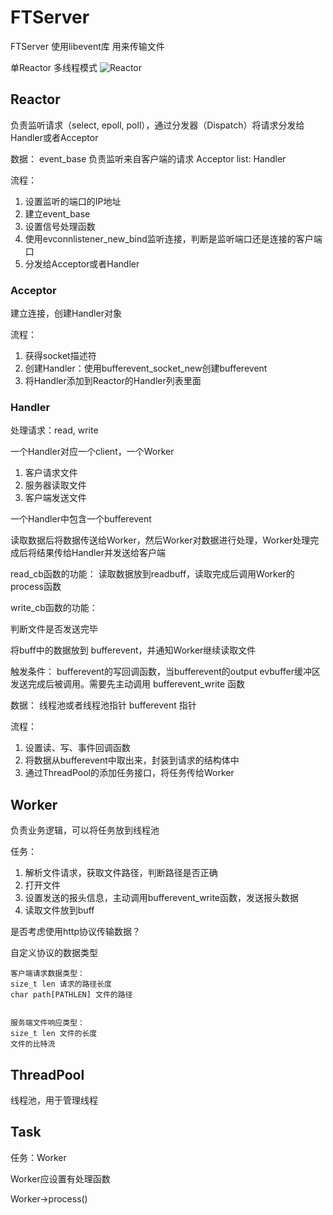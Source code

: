 # FTServer
FTServer 使用libevent库
用来传输文件

单Reactor 多线程模式
![Reactor](https://img-blog.csdnimg.cn/20200514143929138.png?x-oss-process=image/watermark,type_ZmFuZ3poZW5naGVpdGk,shadow_10,text_aHR0cHM6Ly9ibG9nLmNzZG4ubmV0L1dvb19ob21l,size_16,color_FFFFFF,t_70)

## Reactor
负责监听请求（select, epoll, poll），通过分发器（Dispatch）将请求分发给Handler或者Acceptor

数据：
event_base 负责监听来自客户端的请求
Acceptor
list: Handler

流程：
1. 设置监听的端口的IP地址
2. 建立event_base
3. 设置信号处理函数
2. 使用evconnlistener_new_bind监听连接，判断是监听端口还是连接的客户端口
3. 分发给Acceptor或者Handler

### Acceptor
建立连接，创建Handler对象

流程：
1. 获得socket描述符
2. 创建Handler：使用bufferevent_socket_new创建bufferevent
3. 将Handler添加到Reactor的Handler列表里面

### Handler
处理请求：read, write

一个Handler对应一个client，一个Worker
1. 客户请求文件
2. 服务器读取文件
3. 客户端发送文件

一个Handler中包含一个bufferevent

读取数据后将数据传送给Worker，然后Worker对数据进行处理，Worker处理完成后将结果传给Handler并发送给客户端

read_cb函数的功能：
读取数据放到readbuff，读取完成后调用Worker的process函数

write_cb函数的功能：

判断文件是否发送完毕

将buff中的数据放到 bufferevent，并通知Worker继续读取文件

触发条件：
bufferevent的写回调函数，当bufferevent的output evbuffer缓冲区发送完成后被调用。需要先主动调用 bufferevent_write 函数

数据：
线程池或者线程池指针
bufferevent 指针

流程：
1. 设置读、写、事件回调函数
2. 将数据从bufferevent中取出来，封装到请求的结构体中
3. 通过ThreadPool的添加任务接口，将任务传给Worker

## Worker
负责业务逻辑，可以将任务放到线程池

任务：
1. 解析文件请求，获取文件路径，判断路径是否正确
2. 打开文件
3. 设置发送的报头信息，主动调用bufferevent_write函数，发送报头数据
4. 读取文件放到buff

是否考虑使用http协议传输数据？

自定义协议的数据类型

```
客户端请求数据类型：
size_t len 请求的路径长度
char path[PATHLEN] 文件的路径


服务端文件响应类型：
size_t len 文件的长度
文件的比特流
```

## ThreadPool
线程池，用于管理线程

## Task
任务：Worker

Worker应设置有处理函数

Worker->process()